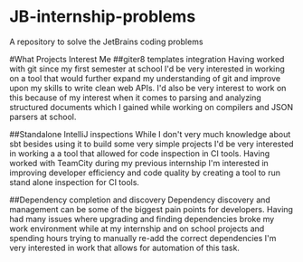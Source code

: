 # JB-internship-problems
A repository to solve the JetBrains coding problems

#What Projects Interest Me
##giter8 templates integration
Having worked with git since my first semester at school I'd be very interested in working on a tool 
that would further expand my understanding of git and improve upon my skills to write  clean 
web APIs. I'd also be very interest to work on this because of my interest when it comes to parsing
and analyzing structured documents which I gained while working on compilers and JSON parsers at school.

##Standalone IntelliJ inspections
While I don't very much knowledge about sbt besides using it to build some very simple projects I'd
be very interested in working a a tool that allowed for code inspection in CI tools. Having worked with
TeamCity during my previous internship I'm interested in improving developer efficiency and code quality
by creating a tool to run stand alone inspection for CI tools.

##Dependency completion and discovery
Dependency discovery and management can be some of the biggest pain points for developers. Having had
many issues where upgrading and finding dependencies broke my work environment while at my internship and on
school projects and spending hours trying to manually re-add the correct dependencies I'm very interested
in work that allows for automation of this task.